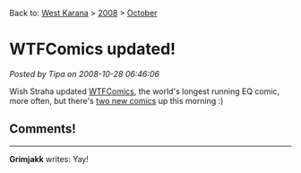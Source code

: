 Back to: [West Karana](/posts/westkarana.md) > [2008](/posts/2008/westkarana.md) > [October](./westkarana.md)
# WTFComics updated!

*Posted by Tipa on 2008-10-28 06:46:06*

Wish Straha updated [WTFComics](http://www.wtfcomics.com/), the world's longest running EQ comic, more often, but there's [two new comics](http://www.wtfcomics.com/archive.html?336_335) up this morning :)

## Comments!
---
**Grimjakk** writes: Yay!
